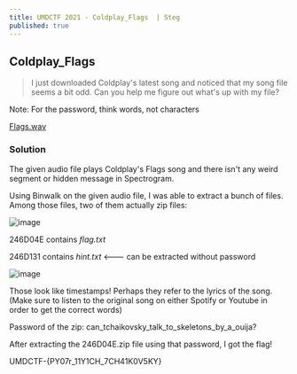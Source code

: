 ```yaml
---
title: UMDCTF 2021 - Coldplay_Flags  | Steg
published: true
---
```


## [](#header-2)Coldplay_Flags

> I just downloaded Coldplay's latest song and noticed that my song file seems a bit odd. Can you help me figure out what's up with my file?

Note: For the password, think words, not characters

[Flags.wav](https://drive.google.com/drive/folders/1e0D5LElerPu9VcUm2bKp5j542CLuNadB?usp=sharing)

### [](#header-3)Solution

The given audio file plays Coldplay's Flags song and there isn't any weird segment or hidden message in Spectrogram.

Using Binwalk on the given audio file, I was able to extract a bunch of files. Among those files, two of them actually zip files: 

![image](https://user-images.githubusercontent.com/81070073/115163931-d8d3dd00-a060-11eb-8256-f9e88291f730.png)

246D04E contains _flag.txt_

246D131 contains _hint.txt_ <--- can be extracted without password

![image](https://user-images.githubusercontent.com/81070073/115164514-3b2cdd80-a061-11eb-84c1-16f6dd229fc0.png)

Those look like timestamps! Perhaps they refer to the lyrics of the song. (Make sure to listen to the original song on either Spotify or Youtube in order to get the correct words)

Password of the zip: can_tchaikovsky_talk_to_skeletons_by_a_ouija?

After extracting the 246D04E.zip file using that password, I got the flag!

UMDCTF-{PY07r_11Y1CH_7CH41K0V5KY}
